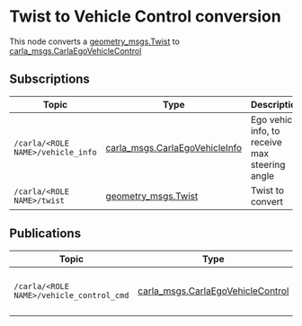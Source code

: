 # Twist to Vehicle Control conversion

This node converts a [geometry_msgs.Twist](http://docs.ros.org/api/geometry_msgs/html/msg/Twist.html) to [carla_msgs.CarlaEgoVehicleControl](https://github.com/carla-simulator/ros-carla-msgs/tree/master/msg/CarlaEgoVehicleControl.msg)


## Subscriptions

| Topic                              | Type                | Description                 |
| ---------------------------------- | ------------------- | --------------------------- |
| `/carla/<ROLE NAME>/vehicle_info` | [carla_msgs.CarlaEgoVehicleInfo](https://github.com/carla-simulator/ros-carla-msgs/tree/master/msg/CarlaEgoVehicleInfo.msg) | Ego vehicle info, to receive max steering angle |
| `/carla/<ROLE NAME>/twist` | [geometry_msgs.Twist](http://docs.ros.org/api/geometry_msgs/html/msg/Twist.html) | Twist to convert |

## Publications

| Topic                              | Type                | Description                 |
| ---------------------------------- | ------------------- | --------------------------- |
| `/carla/<ROLE NAME>/vehicle_control_cmd` | [carla_msgs.CarlaEgoVehicleControl](https://github.com/carla-simulator/ros-carla-msgs/tree/master/msg/CarlaEgoVehicleControl.msg) | Converted vehicle control command |
